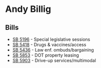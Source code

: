 # Andy Billig
## Bills
* [SB 5196](bill/2021-22/sb/5196/) - Special legislative sessions
* [SB 5418](bill/2021-22/sb/5418/) - Drugs & vaccines/access
* [SB 5436](bill/2021-22/sb/5436/) - Law enf. ombuds/bargaining
* [SB 5853](bill/2021-22/sb/5853/) - DOT property leasing
* [SB 5903](bill/2021-22/sb/5903/) - Drive-up services/multimodal
